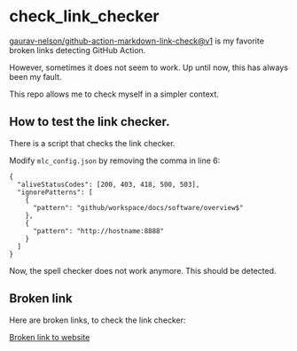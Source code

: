 # check_link_checker

[gaurav-nelson/github-action-markdown-link-check@v1](https://github.com/gaurav-nelson/github-action-markdown-link-check)
is my favorite broken links detecting GitHub Action.

However, sometimes it does not seem to work.
Up until now, this has always been my fault.

This repo allows me to check myself in a simpler context.

## How to test the link checker.

There is a script that checks the link checker.

Modify `mlc_config.json` by removing the comma in line 6:

```
{
  "aliveStatusCodes": [200, 403, 418, 500, 503],
  "ignorePatterns": [
    {
      "pattern": "github/workspace/docs/software/overview$"
    },
    {
      "pattern": "http://hostname:8888"
    }
  ]
}
```

Now, the spell checker does not work anymore. This should be detected.

## Broken link

Here are broken links, to check the link checker:

[Broken link to website](https://absentwebsite.com/)
